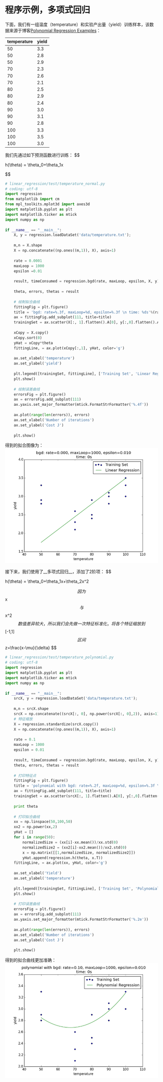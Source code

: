 # 程序示例，多项式回归
下面，我们有一组温度（temperature）和实验产出量（yield）训练样本，该数据来源于博客[Polynomial Regression Examples](https://onlinecourses.science.psu.edu/stat501/node/325)：

|temperature|yield|
|-----------|-----|
|         50|  3.3|
|         50|  2.8|
|         50|  2.9|
|	      70|  2.3|
|	      70|  2.6|
|	      70|  2.1|
|	      80|  2.5|
|	      80|  2.9|
|	      80|  2.4|
|	      90|  3.0|
|	      90|  3.1|
|	      90|  2.8|
|	     100|  3.3|
|	     100|  3.5|
|	     100|  3.0|

我们先通过如下预测函数进行训练：
$$

h(\theta) = \theta_0+\theta_1x

$$

```python
# linear_regression/test/temperature_normal.py
# coding: utf-8
import regression
from matplotlib import cm
from mpl_toolkits.mplot3d import axes3d
import matplotlib.pyplot as plt
import matplotlib.ticker as mtick
import numpy as np

if __name__ == "__main__":
    X, y = regression.loadDataSet('data/temperature.txt');

    m,n = X.shape
    X = np.concatenate((np.ones((m,1)), X), axis=1)

    rate = 0.0001
    maxLoop = 1000
    epsilon =0.01

    result, timeConsumed = regression.bgd(rate, maxLoop, epsilon, X, y)

    theta, errors, thetas = result

    # 绘制拟合曲线
    fittingFig = plt.figure()
    title = 'bgd: rate=%.3f, maxLoop=%d, epsilon=%.3f \n time: %ds'%(rate,maxLoop,epsilon,timeConsumed)
    ax = fittingFig.add_subplot(111, title=title)
    trainingSet = ax.scatter(X[:, 1].flatten().A[0], y[:,0].flatten().A[0])

    xCopy = X.copy()
    xCopy.sort(0)
    yHat = xCopy*theta
    fittingLine, = ax.plot(xCopy[:,1], yHat, color='g')

    ax.set_xlabel('temperature')
    ax.set_ylabel('yield')

    plt.legend([trainingSet, fittingLine], ['Training Set', 'Linear Regression'])
    plt.show()

    # 绘制误差曲线
    errorsFig = plt.figure()
    ax = errorsFig.add_subplot(111)
    ax.yaxis.set_major_formatter(mtick.FormatStrFormatter('%.4f'))

    ax.plot(range(len(errors)), errors)
    ax.set_xlabel('Number of iterations')
    ax.set_ylabel('Cost J')

    plt.show()
```

得到的拟合图像为：
![temparature_normal](../attachments/temperature_normal.png)

接下来，我们使用了__多项式回归__，添加了2阶项：
$$

h(\theta) = \theta_0+\theta_1x+\theta_2x^2

$$
因为$$x$$与$$x^2$$数值差异较大，所以我们会先做一次特征标准化，将各个特征缩放到$$[-1,1]$$区间
$$
z=\frac{x-\mu}{\delta}
$$

```python
# linear_regression/test/temperature_polynomial.py
# coding: utf-8
import regression
import matplotlib.pyplot as plt
import matplotlib.ticker as mtick
import numpy as np

if __name__ == "__main__":
    srcX, y = regression.loadDataSet('data/temperature.txt');

    m,n = srcX.shape
    srcX = np.concatenate((srcX[:, 0], np.power(srcX[:, 0],2)), axis=1)
    # 特征缩放
    X = regression.standardize(srcX.copy())
    X = np.concatenate((np.ones((m,1)), X), axis=1)

    rate = 0.1
    maxLoop = 1000
    epsilon = 0.01

    result, timeConsumed = regression.bgd(rate, maxLoop, epsilon, X, y)
    theta, errors, thetas = result

    # 打印特征点
    fittingFig = plt.figure()
    title = 'polynomial with bgd: rate=%.2f, maxLoop=%d, epsilon=%.3f \n time: %ds'%(rate,maxLoop,epsilon,timeConsumed)
    ax = fittingFig.add_subplot(111, title=title)
    trainingSet = ax.scatter(srcX[:, 1].flatten().A[0], y[:,0].flatten().A[0])

    print theta

    # 打印拟合曲线
    xx = np.linspace(50,100,50)
    xx2 = np.power(xx,2)
    yHat = []
    for i in range(50):
        normalizedSize = (xx[i]-xx.mean())/xx.std(0)
        normalizedSize2 = (xx2[i]-xx2.mean())/xx2.std(0)
        x = np.matrix([[1,normalizedSize, normalizedSize2]])
        yHat.append(regression.h(theta, x.T))
    fittingLine, = ax.plot(xx, yHat, color='g')

    ax.set_xlabel('Yield')
    ax.set_ylabel('temperature')

    plt.legend([trainingSet, fittingLine], ['Training Set', 'Polynomial Regression'])
    plt.show()

    # 打印误差曲线
    errorsFig = plt.figure()
    ax = errorsFig.add_subplot(111)
    ax.yaxis.set_major_formatter(mtick.FormatStrFormatter('%.2e'))

    ax.plot(range(len(errors)), errors)
    ax.set_xlabel('Number of iterations')
    ax.set_ylabel('Cost J')

    plt.show()
```

得到的拟合曲线更加准确：
![temperature_polynomial](../attachments/temperature_polynomial.png)
